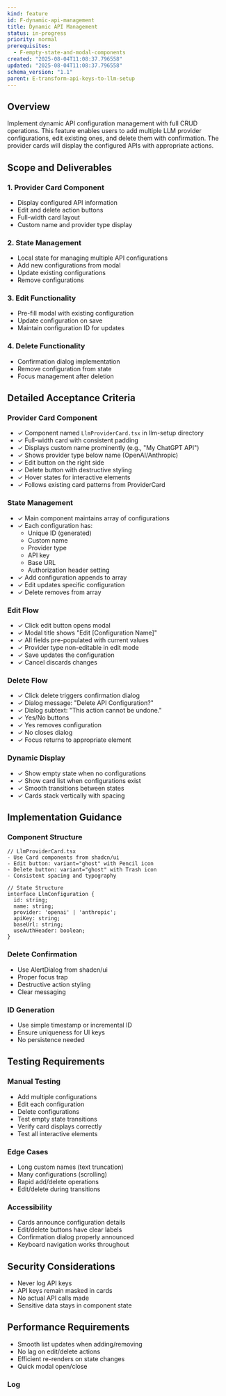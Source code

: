 ```yaml
---
kind: feature
id: F-dynamic-api-management
title: Dynamic API Management
status: in-progress
priority: normal
prerequisites:
  - F-empty-state-and-modal-components
created: "2025-08-04T11:08:37.796558"
updated: "2025-08-04T11:08:37.796558"
schema_version: "1.1"
parent: E-transform-api-keys-to-llm-setup
---
```


## Overview

Implement dynamic API configuration management with full CRUD operations. This feature enables users to add multiple LLM provider configurations, edit existing ones, and delete them with confirmation. The provider cards will display the configured APIs with appropriate actions.

## Scope and Deliverables

### 1. Provider Card Component

- Display configured API information
- Edit and delete action buttons
- Full-width card layout
- Custom name and provider type display

### 2. State Management

- Local state for managing multiple API configurations
- Add new configurations from modal
- Update existing configurations
- Remove configurations

### 3. Edit Functionality

- Pre-fill modal with existing configuration
- Update configuration on save
- Maintain configuration ID for updates

### 4. Delete Functionality

- Confirmation dialog implementation
- Remove configuration from state
- Focus management after deletion

## Detailed Acceptance Criteria

### Provider Card Component

- ✓ Component named `LlmProviderCard.tsx` in llm-setup directory
- ✓ Full-width card with consistent padding
- ✓ Displays custom name prominently (e.g., "My ChatGPT API")
- ✓ Shows provider type below name (OpenAI/Anthropic)
- ✓ Edit button on the right side
- ✓ Delete button with destructive styling
- ✓ Hover states for interactive elements
- ✓ Follows existing card patterns from ProviderCard

### State Management

- ✓ Main component maintains array of configurations
- ✓ Each configuration has:
  - Unique ID (generated)
  - Custom name
  - Provider type
  - API key
  - Base URL
  - Authorization header setting
- ✓ Add configuration appends to array
- ✓ Edit updates specific configuration
- ✓ Delete removes from array

### Edit Flow

- ✓ Click edit button opens modal
- ✓ Modal title shows "Edit [Configuration Name]"
- ✓ All fields pre-populated with current values
- ✓ Provider type non-editable in edit mode
- ✓ Save updates the configuration
- ✓ Cancel discards changes

### Delete Flow

- ✓ Click delete triggers confirmation dialog
- ✓ Dialog message: "Delete API Configuration?"
- ✓ Dialog subtext: "This action cannot be undone."
- ✓ Yes/No buttons
- ✓ Yes removes configuration
- ✓ No closes dialog
- ✓ Focus returns to appropriate element

### Dynamic Display

- ✓ Show empty state when no configurations
- ✓ Show card list when configurations exist
- ✓ Smooth transitions between states
- ✓ Cards stack vertically with spacing

## Implementation Guidance

### Component Structure

```tsx
// LlmProviderCard.tsx
- Use Card components from shadcn/ui
- Edit button: variant="ghost" with Pencil icon
- Delete button: variant="ghost" with Trash icon
- Consistent spacing and typography

// State Structure
interface LlmConfiguration {
  id: string;
  name: string;
  provider: 'openai' | 'anthropic';
  apiKey: string;
  baseUrl: string;
  useAuthHeader: boolean;
}
```

### Delete Confirmation

- Use AlertDialog from shadcn/ui
- Proper focus trap
- Destructive action styling
- Clear messaging

### ID Generation

- Use simple timestamp or incremental ID
- Ensure uniqueness for UI keys
- No persistence needed

## Testing Requirements

### Manual Testing

- Add multiple configurations
- Edit each configuration
- Delete configurations
- Test empty state transitions
- Verify card displays correctly
- Test all interactive elements

### Edge Cases

- Long custom names (text truncation)
- Many configurations (scrolling)
- Rapid add/delete operations
- Edit/delete during transitions

### Accessibility

- Cards announce configuration details
- Edit/delete buttons have clear labels
- Confirmation dialog properly announced
- Keyboard navigation works throughout

## Security Considerations

- Never log API keys
- API keys remain masked in cards
- No actual API calls made
- Sensitive data stays in component state

## Performance Requirements

- Smooth list updates when adding/removing
- No lag on edit/delete actions
- Efficient re-renders on state changes
- Quick modal open/close

### Log
